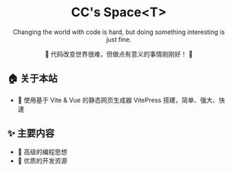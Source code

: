 <h1 align="center">
CC's Space&lt;T&gt;
</h1>

<p align="center">
Changing the world with code is hard, but doing something interesting is just fine.
</p>

<p align="center">
🌟 代码改变世界很难，但做点有意义的事情刚刚好！ 🌟 
</p>

## 🏠 关于本站

-   🚀 使用基于 Vite & Vue 的静态网页生成器 VitePress 搭建，简单、强大、快速

## ✨ 主要内容

-   📌 高级的编程思想
-   🔗 优质的开发资源
